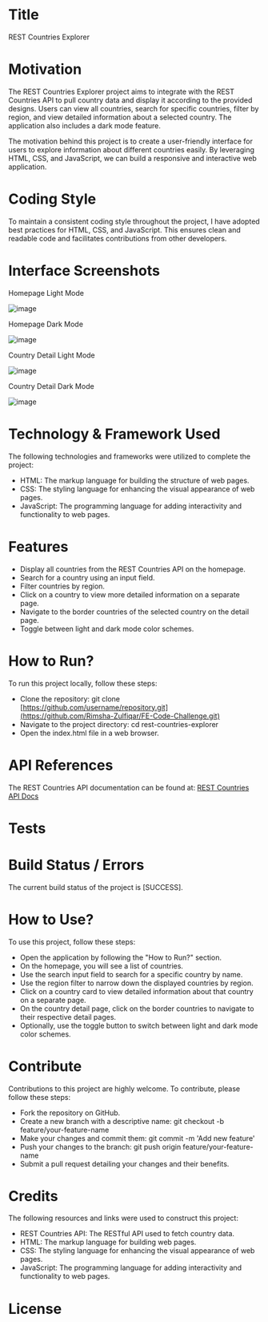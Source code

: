 # Title
REST Countries Explorer


# Motivation
The REST Countries Explorer project aims to integrate with the REST Countries API to pull country data and display it according to the provided designs. Users can view all countries, search for specific countries, filter by region, and view detailed information about a selected country. The application also includes a dark mode feature. 

The motivation behind this project is to create a user-friendly interface for users to explore information about different countries easily. By leveraging HTML, CSS, and JavaScript, we can build a responsive and interactive web application.


# Coding Style
To maintain a consistent coding style throughout the project, I have adopted best practices for HTML, CSS, and JavaScript. This ensures clean and readable code and facilitates contributions from other developers.


# Interface Screenshots


Homepage Light Mode

![image](https://github.com/Rimsha-Zulfiqar/FE-Code-Challenge/assets/130629335/805bf2f6-863e-4e3a-8be0-7908c351eb9d)


Homepage Dark Mode

![image](https://github.com/Rimsha-Zulfiqar/FE-Code-Challenge/assets/130629335/8a29226c-9df0-4358-ab02-a71f78b65984)


Country Detail Light Mode

![image](https://github.com/Rimsha-Zulfiqar/FE-Code-Challenge/assets/130629335/dbfdfd03-20e8-4658-88d6-1fc6f0093079)


Country Detail Dark Mode

![image](https://github.com/Rimsha-Zulfiqar/FE-Code-Challenge/assets/130629335/79c1fd54-c262-4fdc-84d6-166b608a8566)



# Technology & Framework Used
The following technologies and frameworks were utilized to complete the project:

* HTML: The markup language for building the structure of web pages.
* CSS: The styling language for enhancing the visual appearance of web pages.
* JavaScript: The programming language for adding interactivity and functionality to web pages.


# Features
* Display all countries from the REST Countries API on the homepage.
* Search for a country using an input field.
* Filter countries by region.
* Click on a country to view more detailed information on a separate page.
* Navigate to the border countries of the selected country on the detail page.
* Toggle between light and dark mode color schemes.


# How to Run?
To run this project locally, follow these steps:

* Clone the repository: git clone [https://github.com/username/repository.git](https://github.com/Rimsha-Zulfiqar/FE-Code-Challenge.git)
* Navigate to the project directory: cd rest-countries-explorer
* Open the index.html file in a web browser.


# API References
The REST Countries API documentation can be found at: [REST Countries API Docs](https://restcountries.com/)


# Tests



# Build Status / Errors
The current build status of the project is [SUCCESS]. 


# How to Use?
To use this project, follow these steps:

* Open the application by following the "How to Run?" section.
* On the homepage, you will see a list of countries.
* Use the search input field to search for a specific country by name.
* Use the region filter to narrow down the displayed countries by region.
* Click on a country card to view detailed information about that country on a separate page.
* On the country detail page, click on the border countries to navigate to their respective detail pages.
* Optionally, use the toggle button to switch between light and dark mode color schemes.


# Contribute
Contributions to this project are highly welcome. To contribute, please follow these steps:

* Fork the repository on GitHub.
* Create a new branch with a descriptive name: git checkout -b feature/your-feature-name
* Make your changes and commit them: git commit -m 'Add new feature'
* Push your changes to the branch: git push origin feature/your-feature-name
* Submit a pull request detailing your changes and their benefits.


# Credits
The following resources and links were used to construct this project:

* REST Countries API: The RESTful API used to fetch country data.
* HTML: The markup language for building web pages.
* CSS: The styling language for enhancing the visual appearance of web pages.
* JavaScript: The programming language for adding interactivity and functionality to web pages.


# License

